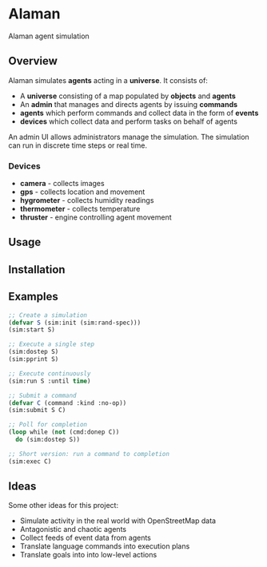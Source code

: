 # Alaman

Alaman agent simulation

## Overview

Alaman simulates **agents** acting in a **universe**. It consists of:

* A **universe** consisting of a map populated by **objects** and **agents**
* An **admin** that manages and directs agents by issuing **commands**
* **agents** which perform commands and collect data in the form of **events**
* **devices** which collect data and perform tasks on behalf of agents

An admin UI allows administrators manage the simulation.
The simulation can run in discrete time steps or real time.

### Devices

* **camera** - collects images
* **gps** - collects location and movement
* **hygrometer** - collects humidity readings
* **thermometer** - collects temperature
* **thruster** - engine controlling agent movement

## Usage

## Installation

## Examples

```lisp
;; Create a simulation
(defvar S (sim:init (sim:rand-spec)))
(sim:start S)

;; Execute a single step
(sim:dostep S)
(sim:pprint S)

;; Execute continuously
(sim:run S :until time)

;; Submit a command
(defvar C (command :kind :no-op))
(sim:submit S C)

;; Poll for completion
(loop while (not (cmd:donep C))
  do (sim:dostep S))

;; Short version: run a command to completion
(sim:exec C)
```

## Ideas

Some other ideas for this project:

* Simulate activity in the real world with OpenStreetMap data
* Antagonistic and chaotic agents
* Collect feeds of event data from agents
* Translate language commands into execution plans
* Translate goals into into low-level actions
